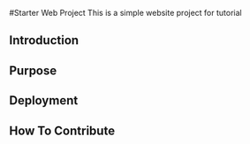 #Starter Web Project
This is a simple website project
for tutorial

## Introduction

## Purpose

## Deployment

## How To Contribute
